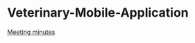 # Veterinary-Mobile-Application

[Meeting minutes](https://docs.google.com/document/d/1eC7CChSIsMgfoYm240i-_MxgW-rvhlo8xhlCHEKzfy0/edit?usp=sharing)
